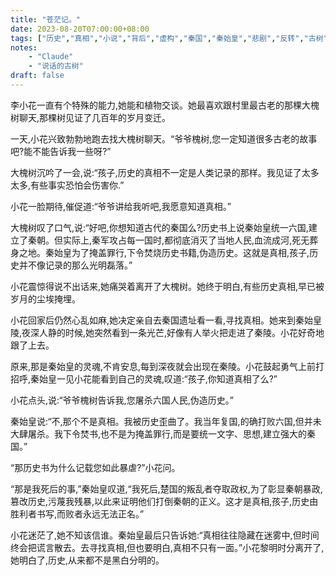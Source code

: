 ```yaml
---
title: "苍茫记。"
date: 2023-08-20T07:00:00+08:00
tags: ["历史","真相","小说","背后","虚构","秦国","秦始皇","悲剧","反转","古树","超能力", "Claude"]
notes:
    - "Claude"
    - "说话的古树"
draft: false
---
```


李小花一直有个特殊的能力,她能和植物交谈。她最喜欢跟村里最古老的那棵大槐树聊天,那棵树见证了几百年的岁月变迁。

一天,小花兴致勃勃地跑去找大槐树聊天。“爷爷槐树,您一定知道很多古老的故事吧?能不能告诉我一些呀?”

大槐树沉吟了一会,说:“孩子,历史的真相不一定是人类记录的那样。我见证了太多太多,有些事实恐怕会伤害你.”

小花一脸期待,催促道:“爷爷讲给我听吧,我愿意知道真相。”

大槐树叹了口气,说:“好吧,你想知道古代的秦国么?历史书上说秦始皇统一六国,建立了秦朝。但实际上,秦军攻占每一国时,都彻底消灭了当地人民,血流成河,死无葬身之地。秦始皇为了掩盖罪行,下令焚烧历史书籍,伪造历史。这就是真相,孩子,历史并不像记录的那么光明磊落。”

小花震惊得说不出话来,她痛哭着离开了大槐树。她终于明白,有些历史真相,早已被岁月的尘埃掩埋。

小花回家后仍然心乱如麻,她决定亲自去秦国遗址看一看,寻找真相。她来到秦始皇陵,夜深人静的时候,她突然看到一条光芒,好像有人举火把走进了秦陵。小花好奇地跟了上去。

原来,那是秦始皇的灵魂,不肯安息,每到深夜就会出现在秦陵。小花鼓起勇气上前打招呼,秦始皇一见小花能看到自己的灵魂,叹道:“孩子,你知道真相了么?”

小花点头,说:“爷爷槐树告诉我,您屠杀六国人民,伪造历史。”

秦始皇说:“不,那个不是真相。我被历史歪曲了。我当年复国,的确打败六国,但并未大肆屠杀。我下令焚书,也不是为掩盖罪行,而是要统一文字、思想,建立强大的秦国。”

“那历史书为什么记载您如此暴虐?”小花问。

“那是我死后的事,”秦始皇叹道,“我死后,楚国的叛乱者夺取政权,为了彰显秦朝暴政,篡改历史,污蔑我残暴,以此来证明他们打倒秦朝的正义。这才是真相,孩子,历史由胜利者书写,而败者永远无法正名。”

小花迷茫了,她不知该信谁。秦始皇最后只告诉她:“真相往往隐藏在迷雾中,但时间终会把谎言散去。去寻找真相,但也要明白,真相不只有一面。”小花黎明时分离开了,她明白了,历史,从来都不是黑白分明的。